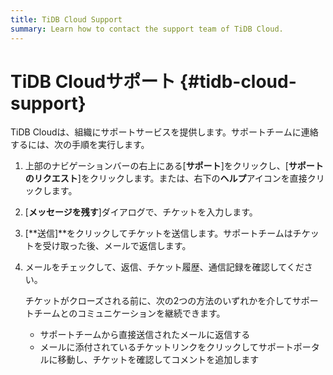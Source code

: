 ```yaml
---
title: TiDB Cloud Support
summary: Learn how to contact the support team of TiDB Cloud.
---
```


# TiDB Cloudサポート {#tidb-cloud-support}

TiDB Cloudは、組織にサポートサービスを提供します。サポートチームに連絡するには、次の手順を実行します。

1.  上部のナビゲーションバーの右上にある[**サポート**]をクリックし、[<strong>サポートのリクエスト</strong>]をクリックします。または、右下の<strong>ヘルプ</strong>アイコンを直接クリックします。

2.  [**メッセージを残す**]ダイアログで、チケットを入力します。

3.  [**送信]**をクリックしてチケットを送信します。サポートチームはチケットを受け取った後、メールで返信します。

4.  メールをチェックして、返信、チケット履歴、通信記録を確認してください。

    チケットがクローズされる前に、次の2つの方法のいずれかを介してサポートチームとのコミュニケーションを継続できます。

    -   サポートチームから直接送信されたメールに返信する
    -   メールに添付されているチケットリンクをクリックしてサポートポータルに移動し、チケットを確認してコメントを追加します
